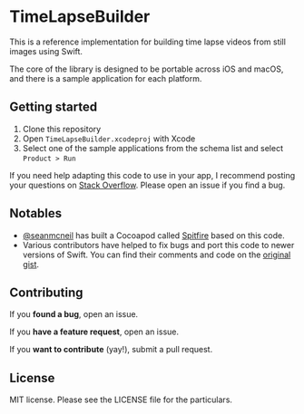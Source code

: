 # TimeLapseBuilder

This is a reference implementation for building time lapse videos from still images using Swift.

The core of the library is designed to be portable across iOS and macOS, and there is a sample application for each platform.

## Getting started

 1. Clone this repository
 1. Open `TimeLapseBuilder.xcodeproj` with Xcode
 1. Select one of the sample applications from the schema list and select `Product > Run`

If you need help adapting this code to use in your app, I recommend posting your questions on [Stack Overflow](https://stackoverflow.com). Please open an issue if you find a bug.

## Notables

 - [@seanmcneil](https://github.com/seanmcneil) has built a Cocoapod called [Spitfire](https://cocoapods.org/pods/Spitfire) based on this code.
 - Various contributors have helped to fix bugs and port this code to newer versions of Swift. You can find their comments and code on the [original gist](https://gist.github.com/acj/6ae90aa1ebb8cad6b47b).

## Contributing

If you **found a bug**, open an issue.

If you **have a feature request**, open an issue.

If you **want to contribute** (yay!), submit a pull request.

## License

MIT license. Please see the LICENSE file for the particulars.
